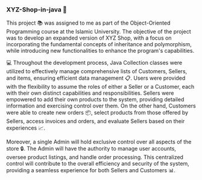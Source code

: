 ### XYZ-Shop-in-java 🛒

<p>This project 📚 was assigned to me as part of the Object-Oriented Programming course at the Islamic University. The objective of the project was to develop an expanded version of XYZ Shop, with a focus on incorporating the fundamental concepts of inheritance and polymorphism, while introducing new functionalities to enhance the program's capabilities.</p>

<p>💻 Throughout the development process, Java Collection classes were utilized to effectively manage comprehensive lists of Customers, Sellers, and items, ensuring efficient data management 📋. Users were provided with the flexibility to assume the roles of either a Seller or a Customer, each with their own distinct capabilities and responsibilities. Sellers were empowered to add their own products to the system, providing detailed information and exercising control over them. On the other hand, Customers were able to create new orders 📦, select products from those offered by Sellers, access invoices and orders, and evaluate Sellers based on their experiences 📈.</p>

<p>Moreover, a single Admin will hold exclusive control over all aspects of the store 🔒. The Admin will have the authority to manage user accounts, oversee product listings, and handle order processing. This centralized control will contribute to the overall efficiency and security of the system, providing a seamless experience for both Sellers and Customers 📊.</p>
